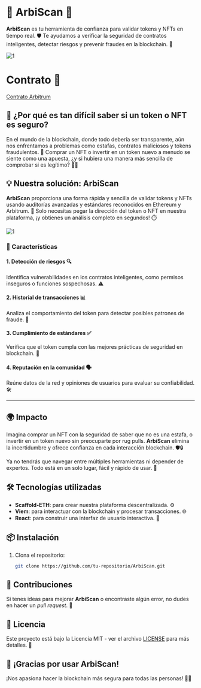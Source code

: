 # 🌟 ArbiScan 🌟

**ArbiScan** es tu herramienta de confianza para validar tokens y NFTs en tiempo real. 🛡️ Te ayudamos a verificar la seguridad de contratos inteligentes, detectar riesgos y prevenir fraudes en la blockchain. 🚀

![1](https://i.imgur.com/Y9Jmj8w.png)

#  Contrato 📃 

[Contrato Arbitrum](https://sepolia.arbiscan.io/verifyContract-solc-json?a=0x0253017c1184ab4150e2106667791a3d08f085c8&c=v0.8.20%2bcommit.a1b79de6&lictype=3)

## 🤔 ¿Por qué es tan difícil saber si un token o NFT es seguro?

En el mundo de la blockchain, donde todo debería ser transparente, aún nos enfrentamos a problemas como estafas, contratos maliciosos y tokens fraudulentos. 💸 Comprar un NFT o invertir en un token nuevo a menudo se siente como una apuesta, ¿y si hubiera una manera más sencilla de comprobar si es legítimo? 🤷‍♂️

## 💡 Nuestra solución: ArbiScan

**ArbiScan** proporciona una forma rápida y sencilla de validar tokens y NFTs usando auditorías avanzadas y estándares reconocidos en Ethereum y Arbitrum. 🚀 Solo necesitas pegar la dirección del token o NFT en nuestra plataforma, ¡y obtienes un análisis completo en segundos! ⏱️

![1](https://i.imgur.com/ZwaI7Ok.png)

### 🚨 Características

#### 1. **Detección de riesgos** 🔍
Identifica vulnerabilidades en los contratos inteligentes, como permisos inseguros o funciones sospechosas. ⚠️

#### 2. **Historial de transacciones** 📊
Analiza el comportamiento del token para detectar posibles patrones de fraude. 💼

#### 3. **Cumplimiento de estándares** ✅
Verifica que el token cumpla con las mejores prácticas de seguridad en blockchain. 🔐

#### 4. **Reputación en la comunidad** 🗣️
Reúne datos de la red y opiniones de usuarios para evaluar su confiabilidad. 🛠️

---

## 🌍 Impacto

Imagina comprar un NFT con la seguridad de saber que no es una estafa, o invertir en un token nuevo sin preocuparte por rug pulls. **ArbiScan** elimina la incertidumbre y ofrece confianza en cada interacción blockchain. 🛡️🔒

Ya no tendrás que navegar entre múltiples herramientas ni depender de expertos. Todo está en un solo lugar, fácil y rápido de usar. 🌟

## 🛠️ Tecnologías utilizadas

- **Scaffold-ETH**: para crear nuestra plataforma descentralizada. ⚙️
- **Viem**: para interactuar con la blockchain y procesar transacciones. 🌐
- **React**: para construir una interfaz de usuario interactiva. 🎨

## 📦 Instalación

1. Clona el repositorio:
   ```bash
   git clone https://github.com/tu-repositorio/ArbiScan.git

## 🤝 Contribuciones

 Si tenes ideas para mejorar **ArbiScan** o encontraste algún error, no dudes en hacer un *pull request*. 🙌

## 📄 Licencia

Este proyecto está bajo la Licencia MIT - ver el archivo [LICENSE](LICENSE) para más detalles. 📜

## 💬 ¡Gracias por usar ArbiScan! 

¡Nos apasiona hacer la blockchain más segura para todas las personas! 🚀🔐

